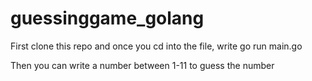 # guessinggame_golang

First clone this repo and once you cd into the file, write go run main.go 

Then you can write a number between 1-11 to guess the number
